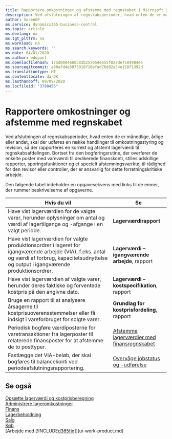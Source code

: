```yaml
---
title: Rapportere omkostninger og afstemme med regnskabet | Microsoft Docs
description: Ved afslutningen af regnskabsperioder, hvad enten de er månedlige, årlige eller andet, skal der udføres en række handlinger til omkostningsstyring og revision, så der rapporteres en korrekt og afstemt lagerværdi til regnskabsafdelingen. Bortset fra den bogføringsrutine, der overfører de enkelte poster med vareværdi til dedikerede finanskonti, stilles adskillige rapporter, sporingsfunktioner og et specielt afstemningsværktøj til rådighed for den revisor eller controller, der er ansvarlig for dette forretningskritiske arbejde.
author: SorenGP
ms.service: dynamics365-business-central
ms.topic: article
ms.devlang: na
ms.tgt_pltfrm: na
ms.workload: na
ms.search.keywords: ''
ms.date: 04/01/2020
ms.author: edupont
ms.openlocfilehash: 175d0084660583b257054eb55f827de7504984e5
ms.sourcegitcommit: a80afd4e5075018716efad76d82a54e158f1392d
ms.translationtype: HT
ms.contentlocale: da-DK
ms.lasthandoff: 09/09/2020
ms.locfileid: "3780456"
---
```

# <a name="reporting-costs-and-reconciling-with-the-general-ledger"></a>Rapportere omkostninger og afstemme med regnskabet
Ved afslutningen af regnskabsperioder, hvad enten de er månedlige, årlige eller andet, skal der udføres en række handlinger til omkostningsstyring og revision, så der rapporteres en korrekt og afstemt lagerværdi til regnskabsafdelingen. Bortset fra den bogføringsrutine, der overfører de enkelte poster med vareværdi til dedikerede finanskonti, stilles adskillige rapporter, sporingsfunktioner og et specielt afstemningsværktøj til rådighed for den revisor eller controller, der er ansvarlig for dette forretningskritiske arbejde.  

 Den følgende tabel indeholder en opgavesekvens med links til de emner, der rummer beskrivelserne af opgaverne.   

|**Hvis du vil**|**Se**|  
|------------|-------------|  
|Have vist lagerværdien for de valgte varer, herunder oplysninger om antal og værdi af lagertilgange og -afgange i en valgt periode.|**Lagerværdirapport**|  
|Have vist lagerværdien for valgte produktionsordrer i lageret for igangværende arbejde (VIA), f.eks. antal og værdi af forbrug, kapacitetsudnyttelse og output i igangværende produktionsordrer.|**Lagerværdi – igangværende arbejde**, rapport|  
|Have vist lagerværdien af valgte varer, herunder deres faktiske og forventede kostpris på den angivne dato.|**Lagerværdi – kostspecifikation**, rapport|  
|Bruge en rapport til at analysere årsagerne til kostprisuoverensstemmelser eller få indsigt i vareforbruget for solgte varer.|**Grundlag for kostprisfordeling**, rapport|  
|Periodisk bogføre værdiposterne for varetransaktioner fra lagerposter til relaterede finansposter for at afstemme de to posttyper.|[Afstemme lagerværdier med finansregnskabet](finance-how-to-post-inventory-costs-to-the-general-ledger.md)|  
|Fastlægge det VIA-beløb, der skal bogføres til balancekonti ved periodeafslutningsrapportering.|[Overvåge jobstatus og -udførelse](projects-how-monitor-progress-performance.md)|

## <a name="see-also"></a>Se også  
[Opsætte lagerværdi og kostprisberegning](finance-set-up-inventory-valuation-and-costing.md)  
[Administrere lageromkostninger](finance-manage-inventory-costs.md)  
[Finans](finance.md)  
[Lagerbeholdning](inventory-manage-inventory.md)   
[Salg](sales-manage-sales.md)   
[Køb](purchasing-manage-purchasing.md)  
[Arbejde med [!INCLUDE[d365fin](includes/d365fin_md.md)]](ui-work-product.md)
